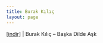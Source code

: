 ```yaml
---
title: Burak Kılıç
layout: page
---
```


<a href="https://cloud.mail.ru/public/c79390887531/Burak%20K%C4%B1l%C4%B1%C3%A7%20-%20Ba%C5%9Fka%20Dilde%20A%C5%9Fk" target="_blank">[indir]</a> | Burak Kılıç &#8211; Başka Dilde Aşk